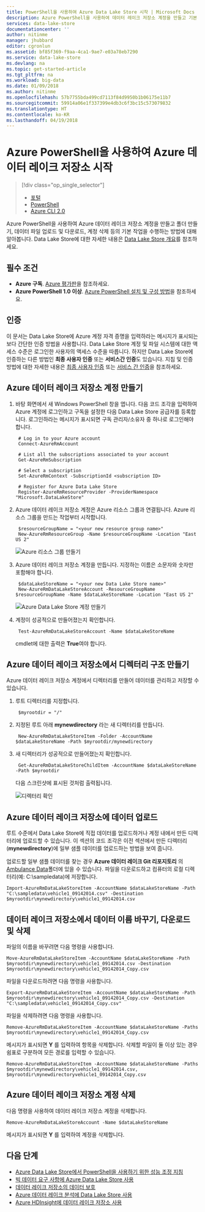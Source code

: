 ```yaml
---
title: PowerShell을 사용하여 Azure Data Lake Store 시작 | Microsoft Docs
description: Azure PowerShell을 사용하여 데이터 레이크 저장소 계정을 만들고 기본 작업을 수행합니다.
services: data-lake-store
documentationcenter: ''
author: nitinme
manager: jhubbard
editor: cgronlun
ms.assetid: bf85f369-f9aa-4ca1-9ae7-e03a78eb7290
ms.service: data-lake-store
ms.devlang: na
ms.topic: get-started-article
ms.tgt_pltfrm: na
ms.workload: big-data
ms.date: 01/09/2018
ms.author: nitinme
ms.openlocfilehash: 57b7755bda499cd7113f84d9950b1b06175e11b7
ms.sourcegitcommit: 59914a06e1f337399e4db3c6f3bc15c573079832
ms.translationtype: HT
ms.contentlocale: ko-KR
ms.lasthandoff: 04/19/2018
---
```

# <a name="get-started-with-azure-data-lake-store-using-azure-powershell"></a>Azure PowerShell을 사용하여 Azure 데이터 레이크 저장소 시작
> [!div class="op_single_selector"]
> * [포털](data-lake-store-get-started-portal.md)
> * [PowerShell](data-lake-store-get-started-powershell.md)
> * [Azure CLI 2.0](data-lake-store-get-started-cli-2.0.md)
>
>

Azure PowerShell을 사용하여 Azure 데이터 레이크 저장소 계정을 만들고 폴더 만들기, 데이터 파일 업로드 및 다운로드, 계정 삭제 등의 기본 작업을 수행하는 방법에 대해 알아봅니다. Data Lake Store에 대한 자세한 내용은 [Data Lake Store 개요](data-lake-store-overview.md)를 참조하세요.

## <a name="prerequisites"></a>필수 조건

* **Azure 구독**. [Azure 평가판](https://azure.microsoft.com/pricing/free-trial/)을 참조하세요.
* **Azure PowerShell 1.0 이상**. [Azure PowerShell 설치 및 구성 방법](/powershell/azure/overview)을 참조하세요.

## <a name="authentication"></a>인증
이 문서는 Data Lake Store에 Azure 계정 자격 증명을 입력하라는 메시지가 표시되는 보다 간단한 인증 방법을 사용합니다. Data Lake Store 계정 및 파일 시스템에 대한 액세스 수준은 로그인한 사용자의 액세스 수준을 따릅니다. 하지만 Data Lake Store에 인증하는 다른 방법인 **최종 사용자 인증** 또는 **서비스간 인증**도 있습니다. 지침 및 인증 방법에 대한 자세한 내용은 [최종 사용자 인증](data-lake-store-end-user-authenticate-using-active-directory.md) 또는 [서비스 간 인증](data-lake-store-authenticate-using-active-directory.md)을 참조하세요.

## <a name="create-an-azure-data-lake-store-account"></a>Azure 데이터 레이크 저장소 계정 만들기
1. 바탕 화면에서 새 Windows PowerShell 창을 엽니다. 다음 코드 조각을 입력하여 Azure 계정에 로그인하고 구독을 설정한 다음 Data Lake Store 공급자를 등록합니다. 로그인하라는 메시지가 표시되면 구독 관리자/소유자 중 하나로 로그인해야 합니다.

        # Log in to your Azure account
        Connect-AzureRmAccount

        # List all the subscriptions associated to your account
        Get-AzureRmSubscription

        # Select a subscription
        Set-AzureRmContext -SubscriptionId <subscription ID>

        # Register for Azure Data Lake Store
        Register-AzureRmResourceProvider -ProviderNamespace "Microsoft.DataLakeStore"
2. Azure 데이터 레이크 저장소 계정은 Azure 리소스 그룹과 연결됩니다. Azure 리소스 그룹을 만드는 작업부터 시작합니다.

        $resourceGroupName = "<your new resource group name>"
        New-AzureRmResourceGroup -Name $resourceGroupName -Location "East US 2"

    ![Azure 리소스 그룹 만들기](./media/data-lake-store-get-started-powershell/ADL.PS.CreateResourceGroup.png "Azure 리소스 그룹 만들기")
3. Azure 데이터 레이크 저장소 계정을 만듭니다. 지정하는 이름은 소문자와 숫자만 포함해야 합니다.

        $dataLakeStoreName = "<your new Data Lake Store name>"
        New-AzureRmDataLakeStoreAccount -ResourceGroupName $resourceGroupName -Name $dataLakeStoreName -Location "East US 2"

    ![Azure Data Lake Store 계정 만들기](./media/data-lake-store-get-started-powershell/ADL.PS.CreateADLAcc.png "Azure Data Lake Store 계정 만들기")
4. 계정이 성공적으로 만들어졌는지 확인합니다.

        Test-AzureRmDataLakeStoreAccount -Name $dataLakeStoreName

    cmdlet에 대한 출력은 **True**여야 합니다.

## <a name="create-directory-structures-in-your-azure-data-lake-store"></a>Azure 데이터 레이크 저장소에서 디렉터리 구조 만들기
Azure 데이터 레이크 저장소 계정에서 디렉터리를 만들어 데이터를 관리하고 저장할 수 있습니다.

1. 루트 디렉터리를 지정합니다.

        $myrootdir = "/"
2. 지정된 루트 아래 **mynewdirectory** 라는 새 디렉터리를 만듭니다.

        New-AzureRmDataLakeStoreItem -Folder -AccountName $dataLakeStoreName -Path $myrootdir/mynewdirectory
3. 새 디렉터리가 성공적으로 만들어졌는지 확인합니다.

        Get-AzureRmDataLakeStoreChildItem -AccountName $dataLakeStoreName -Path $myrootdir

    다음 스크린샷에 표시된 것처럼 출력됩니다.

    ![디렉터리 확인](./media/data-lake-store-get-started-powershell/ADL.PS.Verify.Dir.Creation.png "디렉터리 확인")

## <a name="upload-data-to-your-azure-data-lake-store"></a>Azure 데이터 레이크 저장소에 데이터 업로드
루트 수준에서 Data Lake Store에 직접 데이터를 업로드하거나 계정 내에서 만든 디렉터리에 업로드할 수 있습니다. 이 섹션의 코드 조각은 이전 섹션에서 만든 디렉터리(**mynewdirectory**)에 일부 샘플 데이터를 업로드하는 방법을 보여 줍니다.

업로드할 일부 샘플 데이터를 찾는 경우 **Azure 데이터 레이크 Git 리포지토리** 의 [Ambulance Data](https://github.com/MicrosoftBigData/usql/tree/master/Examples/Samples/Data/AmbulanceData)폴더에 있을 수 있습니다. 파일을 다운로드하고 컴퓨터의 로컬 디렉터리(예: C:\sampledata\)에 저장합니다.

    Import-AzureRmDataLakeStoreItem -AccountName $dataLakeStoreName -Path "C:\sampledata\vehicle1_09142014.csv" -Destination $myrootdir\mynewdirectory\vehicle1_09142014.csv


## <a name="rename-download-and-delete-data-from-your-data-lake-store"></a>데이터 레이크 저장소에서 데이터 이름 바꾸기, 다운로드 및 삭제
파일의 이름을 바꾸려면 다음 명령을 사용합니다.

    Move-AzureRmDataLakeStoreItem -AccountName $dataLakeStoreName -Path $myrootdir\mynewdirectory\vehicle1_09142014.csv -Destination $myrootdir\mynewdirectory\vehicle1_09142014_Copy.csv

파일을 다운로드하려면 다음 명령을 사용합니다.

    Export-AzureRmDataLakeStoreItem -AccountName $dataLakeStoreName -Path $myrootdir\mynewdirectory\vehicle1_09142014_Copy.csv -Destination "C:\sampledata\vehicle1_09142014_Copy.csv"

파일을 삭제하려면 다음 명령을 사용합니다.

    Remove-AzureRmDataLakeStoreItem -AccountName $dataLakeStoreName -Paths $myrootdir\mynewdirectory\vehicle1_09142014_Copy.csv

메시지가 표시되면 **Y** 를 입력하여 항목을 삭제합니다. 삭제할 파일이 둘 이상 있는 경우 쉼표로 구분하여 모든 경로를 입력할 수 있습니다.

    Remove-AzureRmDataLakeStoreItem -AccountName $dataLakeStoreName -Paths $myrootdir\mynewdirectory\vehicle1_09142014.csv, $myrootdir\mynewdirectoryvehicle1_09142014_Copy.csv

## <a name="delete-your-azure-data-lake-store-account"></a>Azure 데이터 레이크 저장소 계정 삭제
다음 명령을 사용하여 데이터 레이크 저장소 계정을 삭제합니다.

    Remove-AzureRmDataLakeStoreAccount -Name $dataLakeStoreName

메시지가 표시되면 **Y** 를 입력하여 계정을 삭제합니다.

## <a name="next-steps"></a>다음 단계
* [Azure Data Lake Store에서 PowerShell을 사용하기 위한 성능 조정 지침](data-lake-store-performance-tuning-powershell.md)
* [빅 데이터 요구 사항에 Azure Data Lake Store 사용](data-lake-store-data-scenarios.md) 
* [데이터 레이크 저장소의 데이터 보호](data-lake-store-secure-data.md)
* [Azure 데이터 레이크 분석에 Data Lake Store 사용](../data-lake-analytics/data-lake-analytics-get-started-portal.md)
* [Azure HDInsight에 데이터 레이크 저장소 사용](data-lake-store-hdinsight-hadoop-use-portal.md)

